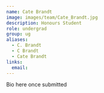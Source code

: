 ```yaml
---
name: Cate Brandt
image: images/team/Cate_Brandt.jpg
description: Honours Student
role: undergrad
group: ug
aliases:
  - C. Brandt
  - C Brandt
  - Cate Brandt
links:
  email: 
---
```


Bio here once submitted 